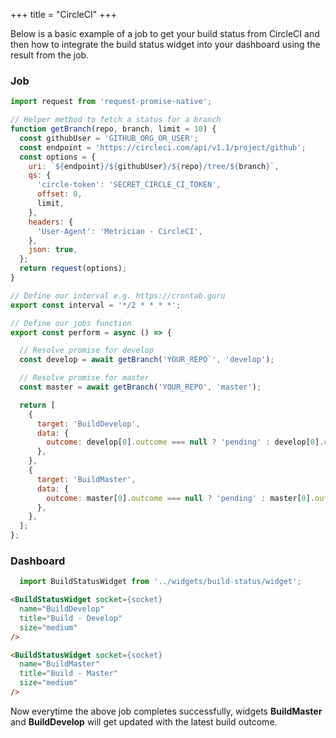 +++
title = "CircleCI"
+++

Below is a basic example of a job to get your build status from CircleCI and then how to integrate the build status widget into your dashboard using the result from the job.

### Job

``` javascript
import request from 'request-promise-native';

// Helper method to fetch a status for a branch
function getBranch(repo, branch, limit = 10) {
  const githubUser = 'GITHUB_ORG_OR_USER';
  const endpoint = 'https://circleci.com/api/v1.1/project/github';
  const options = {
    uri: `${endpoint}/${githubUser}/${repo}/tree/${branch}`,
    qs: {
      'circle-token': 'SECRET_CIRCLE_CI_TOKEN',
      offset: 0,
      limit,
    },
    headers: {
      'User-Agent': 'Metrician - CircleCI',
    },
    json: true,
  };
  return request(options);
}

// Define our interval e.g. https://crontab.guru
export const interval = '*/2 * * * *';

// Define our jobs function
export const perform = async () => {

  // Resolve promise for develop
  const develop = await getBranch('YOUR_REPO`', 'develop');

  // Resolve promise for master
  const master = await getBranch('YOUR_REPO', 'master');

  return [
    {
      target: 'BuildDevelop',
      data: {
        outcome: develop[0].outcome === null ? 'pending' : develop[0].outcome,
      },
    },
    {
      target: 'BuildMaster',
      data: {
        outcome: master[0].outcome === null ? 'pending' : master[0].outcome,
      },
    },
  ];
};
```

### Dashboard

```javascript
  import BuildStatusWidget from '../widgets/build-status/widget';
```

``` html
<BuildStatusWidget socket={socket}
  name="BuildDevelop"
  title="Build - Develop"
  size="medium"
/>

<BuildStatusWidget socket={socket}
  name="BuildMaster"
  title="Build - Master"
  size="medium"
/>
```

Now everytime the above job completes successfully, widgets **BuildMaster** and **BuildDevelop** will get updated with the latest build outcome.
